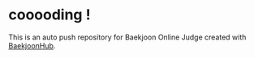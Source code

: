 # cooooding !
This is an auto push repository for Baekjoon Online Judge created with [BaekjoonHub](https://github.com/BaekjoonHub/BaekjoonHub).
